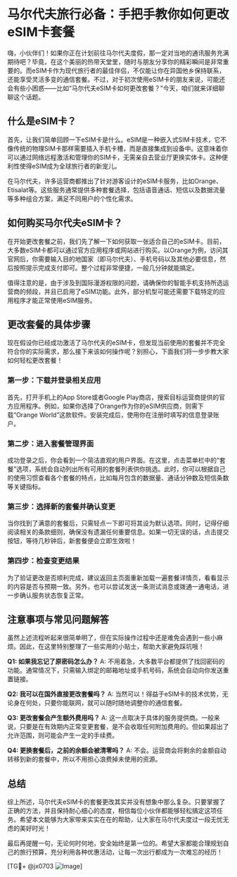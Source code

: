 # 马尔代夫旅行必备：手把手教你如何更改eSIM卡套餐

嗨，小伙伴们！如果你正在计划前往马尔代夫度假，那一定对当地的通讯服务充满期待吧？毕竟，在这个美丽的热带天堂里，随时与朋友分享你的精彩瞬间是非常重要的。而eSIM卡作为现代旅行者的最佳伴侣，不仅能让你在异国他乡保持联系，还能享受灵活多变的通信套餐。不过，对于初次使用eSIM卡的朋友来说，可能还会有些小困惑——比如“马尔代夫eSIM卡如何更改套餐？”今天，咱们就来详细聊聊这个话题。

## 什么是eSIM卡？

首先，让我们简单回顾一下eSIM卡是什么。eSIM是一种嵌入式SIM卡技术，它不像传统的物理SIM卡那样需要插入手机卡槽，而是直接集成到设备中。这意味着你可以通过网络远程激活和管理你的SIM卡，无需亲自去营业厅更换实体卡。这种便利性使得eSIM成为全球旅行者的新宠儿。

在马尔代夫，许多运营商都推出了针对游客设计的eSIM卡服务，比如Orange、Etisalat等。这些服务通常提供多种套餐选择，包括语音通话、短信以及数据流量等多种组合方案，满足不同用户的个性化需求。

## 如何购买马尔代夫eSIM卡？

在开始更改套餐之前，我们先了解一下如何获取一张适合自己的eSIM卡。目前，大多数eSIM卡都可以通过官方应用程序或网站进行购买。以Orange为例，访问其官网后，你需要输入目的地国家（即马尔代夫）、手机号码以及其他必要信息，然后按照提示完成支付即可。整个过程非常便捷，一般几分钟就能搞定。

值得注意的是，由于涉及到国际漫游权限的问题，请确保你的智能手机支持所选运营商的频段，并且已启用了eSIM功能。此外，部分机型可能还需要下载特定的应用程序才能正常使用eSIM服务。

## 更改套餐的具体步骤

现在假设你已经成功激活了马尔代夫的eSIM卡，但发现当前使用的套餐并不完全符合你的实际需求，那么接下来该如何操作呢？别担心，下面我们将一步步教大家如何轻松更改套餐！

### 第一步：下载并登录相关应用

首先，打开手机上的App Store或者Google Play商店，搜索目标运营商提供的官方应用程序。例如，如果你选择了Orange作为你的eSIM供应商，则需下载“Orange World”这款软件。安装完成后，使用你在注册时填写的信息登录账户。

### 第二步：进入套餐管理界面

成功登录之后，你会看到一个简洁直观的用户界面。在这里，点击菜单栏中的“套餐”选项，系统会自动列出所有可用的套餐列表供你挑选。此时，你可以根据自己的使用习惯查看各个套餐的特点，比如每月包含的数据量、通话分钟数及短信条数等关键指标。

### 第三步：选择新的套餐并确认变更

当你找到了满意的套餐后，只需轻点一下即可将其设为默认选项。同时，记得仔细阅读相关的条款细则，确保没有遗漏任何重要信息。如果一切无误的话，点击提交按钮，等待几秒钟后，新套餐便会立即生效啦！

### 第四步：检查变更结果

为了验证更改是否顺利完成，建议返回主页面重新加载一遍套餐详情页，看看显示的内容是否与预期一致。另外，也可以尝试发送一条测试消息或拨通一通电话，进一步确认服务状态恢复正常。

## 注意事项与常见问题解答

虽然上述流程听起来很简单明了，但在实际操作过程中还是难免会遇到一些小麻烦。因此，在这里特别整理了一些实用的小贴士，帮助大家避免踩坑哦！

**Q1: 如果我忘记了原密码怎么办？**
A: 不用着急，大多数平台都提供了找回密码的功能。通常情况下，只需输入绑定的邮箱地址或手机号码，系统会自动向你发送重置链接。

**Q2: 我可以在国外直接更改套餐吗？**
A: 当然可以！得益于eSIM卡的技术优势，无论身在何处，只要你能联网，就可以随时随地调整你的通信套餐。

**Q3: 更改套餐会产生额外费用吗？**
A: 这一点取决于具体的服务提供商。一般来说，只要是在有效期内正常变更套餐，是不会收取任何附加费用的。但如果超出了允许范围，则可能会产生一定的手续费。

**Q4: 更换套餐后，之前的余额会被清零吗？**
A: 不会。运营商会将剩余的金额自动转移到新的套餐中，所以不用担心浪费掉未使用的资源。

## 总结

综上所述，马尔代夫eSIM卡的套餐更改其实并没有想象中那么复杂。只要掌握了正确的方法，并且保持耐心细心的态度，相信每位小伙伴都能够轻松搞定这项任务。希望本文能够为大家带来实实在在的帮助，让大家在马尔代夫度过一段无忧无虑的美好时光！

最后再提醒一句，无论何时何地，安全始终是第一位的。希望大家都能合理规划自己的旅行预算，充分利用各种优惠活动，让每一次出行都成为一次难忘的经历！

[TG💪+ @jx0703 ![Image](https://github.com/user-attachments/assets/dbca1d08-cadb-493c-b0ec-ad6f7a83f270)]